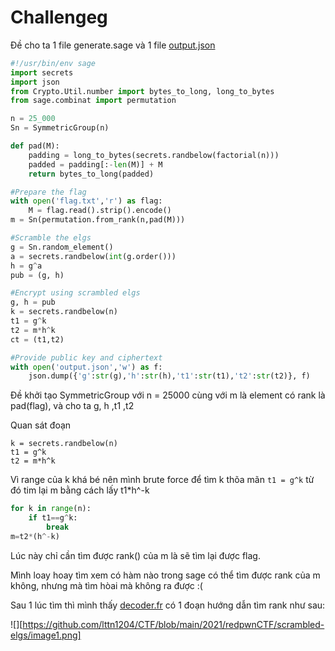 # Challengeg
Đề cho ta 1 file generate.sage và 1 file [output.json](https://github.com/lttn1204/CTF/blob/main/2021/redpwnCTF/scrambled-elgs/output.json)
```py
#!/usr/bin/env sage
import secrets
import json
from Crypto.Util.number import bytes_to_long, long_to_bytes
from sage.combinat import permutation

n = 25_000
Sn = SymmetricGroup(n)

def pad(M):
    padding = long_to_bytes(secrets.randbelow(factorial(n)))
    padded = padding[:-len(M)] + M
    return bytes_to_long(padded)

#Prepare the flag
with open('flag.txt','r') as flag:
    M = flag.read().strip().encode()
m = Sn(permutation.from_rank(n,pad(M)))

#Scramble the elgs
g = Sn.random_element()
a = secrets.randbelow(int(g.order()))
h = g^a
pub = (g, h)

#Encrypt using scrambled elgs
g, h = pub
k = secrets.randbelow(n)
t1 = g^k
t2 = m*h^k
ct = (t1,t2)

#Provide public key and ciphertext
with open('output.json','w') as f:
	json.dump({'g':str(g),'h':str(h),'t1':str(t1),'t2':str(t2)}, f)
```
Đề khởi tạo SymmetricGroup với n = 25000 cùng với m là element có rank là pad(flag), và cho ta g, h ,t1 ,t2

Quan sát đoạn 
```
k = secrets.randbelow(n)
t1 = g^k
t2 = m*h^k
```
Vì range của k khá bé nên mình brute force để tìm k thõa mãn ```t1 = g^k``` từ đó tim lại m bằng cách lấy t1\*h^-k
```py 
for k in range(n):
	if t1==g^k:
		break
m=t2*(h^-k)
```
Lúc này chỉ cần tìm được rank() của m là sẽ tìm lại được flag.

Mình loay hoay tìm xem có hàm nào trong sage có thể tìm được rank của m không, nhưng mà tìm hòai mà không ra được :(

Sau 1 lúc tìm thì mình thấy [decoder.fr](https://www.dcode.fr/permutation-rank) có 1 đoạn hướng dẫn tìm rank như sau:

![][https://github.com/lttn1204/CTF/blob/main/2021/redpwnCTF/scrambled-elgs/image1.png]
